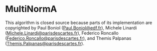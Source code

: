 # MultiNormA

This algorithm is closed source because parts of its implementation are copyrighted by Paul Boniol (Paul.Boniol@edf.fr), Michele Linardi (Michele.Linardi@parisdescartes.fr), Federico Roncallo (Federico.Roncallo@parisdescartes.fr), and Themis Palpanas (Themis.Palpanas@parisdescartes.fr).
